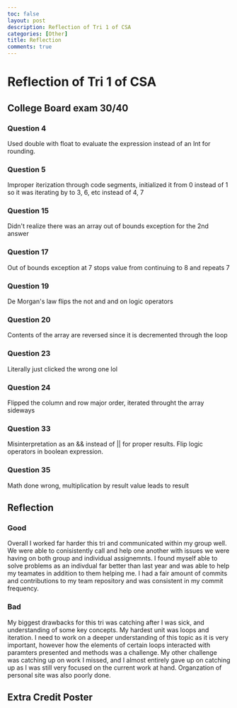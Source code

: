 ```yaml
---
toc: false
layout: post
description: Reflection of Tri 1 of CSA
categories: [Other]
title: Reflection
comments: true
---
```


# Reflection of Tri 1 of CSA

## College Board exam 30/40

### Question 4 

Used double with float to evaluate the expression instead of an Int for rounding.
 
### Question 5

Improper iterization through code segments, initialized it from 0 instead of 1 so it was iterating by to 3, 6, etc instead of 4, 7

### Question 15

Didn't realize there was an array out of bounds exception for the 2nd answer

### Question 17 

Out of bounds exception at 7 stops value from continuing to 8 and repeats 7

### Question 19 

De Morgan's law flips the not and and on logic operators

### Question 20 

Contents of the array are reversed since it is decremented through the loop

### Question 23

Literally just clicked the wrong one lol

### Question 24 

Flipped the column and row major order, iterated throught the array sideways

### Question 33 

Misinterpretation as an && instead of || for proper results. Flip logic operators in boolean expression. 

### Question 35

Math done wrong, multiplication by result value leads to result

## Reflection 

### Good

Overall I worked far harder this tri and communicated within my group well. We were able to conisistently call and help one another with issues we were having on both group and individual assignemnts. I found myself able to solve problems as an indivdual far better than last year and was able to help my teamates in addition to them helping me. I had a fair amount of commits and contributions to my team repository and was consistent in my commit frequency. 

### Bad

My biggest drawbacks for this tri was catching after I was sick, and understanding of some key concepts. My hardest unit was loops and iteration. I need to work on a deeper understanding of this topic as it is very important, however how the elements of certain loops interacted with paramters presented and methods was a challenge. My other challenge was catching up on work I missed, and I almost entirely gave up on catching up as I was still very focused on the current work at hand. Organzation of personal site was also poorly done. 

## Extra Credit Poster
